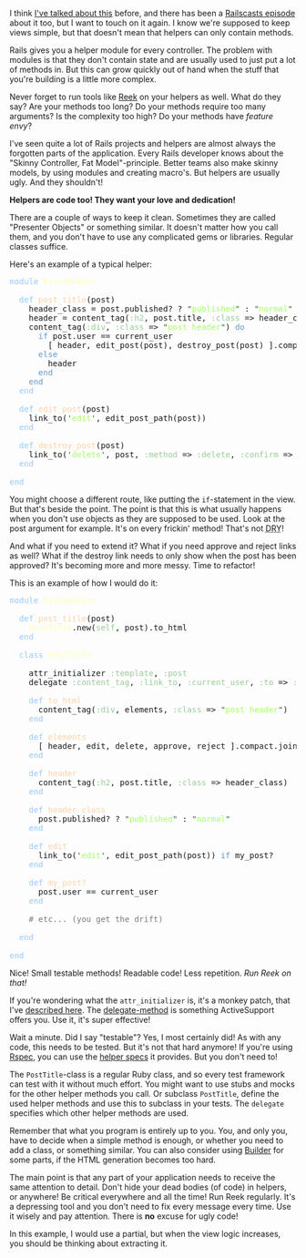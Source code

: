 I think [I've talked about this](/bringing-objects-to-views/) before, and there has been a [Railscasts episode](http://railscasts.com/episodes/101-refactoring-out-helper-object) about it too, but I want to touch on it again. I know we're supposed to keep views simple, but that doesn't mean that helpers can only contain methods.

Rails gives you a helper module for every controller. The problem with modules is that they don't contain state and are usually used to just put a lot of methods in. But this can grow quickly out of hand when the stuff that you're building is a little more complex.

Never forget to run tools like [Reek](http://wiki.github.com/kevinrutherford/reek/) on your helpers as well. What do they say? Are your methods too long? Do your methods require too many arguments? Is the complexity too high? Do your methods have *feature envy*?

I've seen quite a lot of Rails projects and helpers are almost always the forgotten parts of the application. Every Rails developer knows about the "Skinny Controller, Fat Model"-principle. Better teams also make skinny models, by using modules and creating macro's. But helpers are usually ugly. And they shouldn't!

**Helpers are code too! They want your love and dedication!**

There are a couple of ways to keep it clean. Sometimes they are called "Presenter Objects" or something similar. It doesn't matter how you call them, and you don't have to use any complicated gems or libraries. Regular classes suffice.

Here's an example of a typical helper:

<pre class="ir_black"><font color="#96cbfe">module</font>&nbsp;<font color="#ffffb6">PostsHelper</font>

&nbsp;&nbsp;<font color="#96cbfe">def</font>&nbsp;<font color="#ffd2a7">post_title</font>(post)
&nbsp;&nbsp;&nbsp;&nbsp;header_class = post.published? ? <font color="#336633">&quot;</font><font color="#a8ff60">published</font><font color="#336633">&quot;</font>&nbsp;: <font color="#336633">&quot;</font><font color="#a8ff60">normal</font><font color="#336633">&quot;</font>
&nbsp;&nbsp;&nbsp;&nbsp;header = content_tag(<font color="#99cc99">:h2</font>, post.title, <font color="#99cc99">:class</font>&nbsp;=&gt; header_class)
&nbsp;&nbsp;&nbsp;&nbsp;content_tag(<font color="#99cc99">:div</font>, <font color="#99cc99">:class</font>&nbsp;=&gt; <font color="#336633">&quot;</font><font color="#a8ff60">post header</font><font color="#336633">&quot;</font>) <font color="#6699cc">do</font>
&nbsp;&nbsp;&nbsp;&nbsp;&nbsp;&nbsp;<font color="#6699cc">if</font>&nbsp;post.user == current_user
&nbsp;&nbsp;&nbsp;&nbsp;&nbsp;&nbsp;&nbsp;&nbsp;[&nbsp;header, edit_post(post), destroy_post(post) ].compact.join(<font color="#336633">'</font><font color="#a8ff60">&nbsp;</font><font color="#336633">'</font>)
&nbsp;&nbsp;&nbsp;&nbsp;&nbsp;&nbsp;<font color="#6699cc">else</font>
&nbsp;&nbsp;&nbsp;&nbsp;&nbsp;&nbsp;&nbsp;&nbsp;header
&nbsp;&nbsp;&nbsp;&nbsp;&nbsp;&nbsp;<font color="#6699cc">end</font>
&nbsp;&nbsp;&nbsp;&nbsp;<font color="#6699cc">end</font>
&nbsp;&nbsp;<font color="#96cbfe">end</font>

&nbsp;&nbsp;<font color="#96cbfe">def</font>&nbsp;<font color="#ffd2a7">edit_post</font>(post)
&nbsp;&nbsp;&nbsp;&nbsp;link_to(<font color="#336633">'</font><font color="#a8ff60">edit</font><font color="#336633">'</font>, edit_post_path(post))
&nbsp;&nbsp;<font color="#96cbfe">end</font>

&nbsp;&nbsp;<font color="#96cbfe">def</font>&nbsp;<font color="#ffd2a7">destroy_post</font>(post)
&nbsp;&nbsp;&nbsp;&nbsp;link_to(<font color="#336633">'</font><font color="#a8ff60">delete</font><font color="#336633">'</font>, post, <font color="#99cc99">:method</font>&nbsp;=&gt; <font color="#99cc99">:delete</font>, <font color="#99cc99">:confirm</font>&nbsp;=&gt; <font color="#336633">&quot;</font><font color="#a8ff60">are you sure?</font><font color="#336633">&quot;</font>)
&nbsp;&nbsp;<font color="#96cbfe">end</font>

<font color="#96cbfe">end</font></pre>

You might choose a different route, like putting the `if`-statement in the view. But that's beside the point. The point is that this is what usually happens when you don't use objects as they are supposed to be used. Look at the post argument for example. It's on every frickin' method! That's not <abbr title="Don't Repeat Yourself">DRY</abbr>!

And what if you need to extend it? What if you need approve and reject links as well? What if the destroy link needs to only show when the post has been approved? It's becoming more and more messy. Time to refactor!

This is an example of how I would do it:

<pre class="ir_black"><font color="#96cbfe">module</font>&nbsp;<font color="#ffffb6">PostsHelper</font>

&nbsp;&nbsp;<font color="#96cbfe">def</font>&nbsp;<font color="#ffd2a7">post_title</font>(post)
&nbsp;&nbsp;&nbsp;&nbsp;<font color="#ffffb6">PostTitle</font>.new(<font color="#99cc99">self</font>, post).to_html
&nbsp;&nbsp;<font color="#96cbfe">end</font>

&nbsp;&nbsp;<font color="#96cbfe">class</font>&nbsp;<font color="#ffffb6">PostTitle</font>

&nbsp;&nbsp;&nbsp;&nbsp;attr_initializer <font color="#99cc99">:template</font>, <font color="#99cc99">:post</font>
&nbsp;&nbsp;&nbsp;&nbsp;delegate <font color="#99cc99">:content_tag</font>, <font color="#99cc99">:link_to</font>, <font color="#99cc99">:current_user</font>, <font color="#99cc99">:to</font>&nbsp;=&gt; <font color="#99cc99">:template</font>

&nbsp;&nbsp;&nbsp;&nbsp;<font color="#96cbfe">def</font>&nbsp;<font color="#ffd2a7">to_html</font>
&nbsp;&nbsp;&nbsp;&nbsp;&nbsp;&nbsp;content_tag(<font color="#99cc99">:div</font>, elements, <font color="#99cc99">:class</font>&nbsp;=&gt; <font color="#336633">&quot;</font><font color="#a8ff60">post header</font><font color="#336633">&quot;</font>)
&nbsp;&nbsp;&nbsp;&nbsp;<font color="#96cbfe">end</font>

&nbsp;&nbsp;&nbsp;&nbsp;<font color="#96cbfe">def</font>&nbsp;<font color="#ffd2a7">elements</font>
&nbsp;&nbsp;&nbsp;&nbsp;&nbsp;&nbsp;[&nbsp;header, edit, delete, approve, reject ].compact.join(<font color="#336633">'</font><font color="#a8ff60">&nbsp;</font><font color="#336633">'</font>)
&nbsp;&nbsp;&nbsp;&nbsp;<font color="#96cbfe">end</font>

&nbsp;&nbsp;&nbsp;&nbsp;<font color="#96cbfe">def</font>&nbsp;<font color="#ffd2a7">header</font>
&nbsp;&nbsp;&nbsp;&nbsp;&nbsp;&nbsp;content_tag(<font color="#99cc99">:h2</font>, post.title, <font color="#99cc99">:class</font>&nbsp;=&gt; header_class)
&nbsp;&nbsp;&nbsp;&nbsp;<font color="#96cbfe">end</font>

&nbsp;&nbsp;&nbsp;&nbsp;<font color="#96cbfe">def</font>&nbsp;<font color="#ffd2a7">header_class</font>
&nbsp;&nbsp;&nbsp;&nbsp;&nbsp;&nbsp;post.published? ? <font color="#336633">&quot;</font><font color="#a8ff60">published</font><font color="#336633">&quot;</font>&nbsp;: <font color="#336633">&quot;</font><font color="#a8ff60">normal</font><font color="#336633">&quot;</font>
&nbsp;&nbsp;&nbsp;&nbsp;<font color="#96cbfe">end</font>

&nbsp;&nbsp;&nbsp;&nbsp;<font color="#96cbfe">def</font>&nbsp;<font color="#ffd2a7">edit</font>
&nbsp;&nbsp;&nbsp;&nbsp;&nbsp;&nbsp;link_to(<font color="#336633">'</font><font color="#a8ff60">edit</font><font color="#336633">'</font>, edit_post_path(post)) <font color="#6699cc">if</font>&nbsp;my_post?
&nbsp;&nbsp;&nbsp;&nbsp;<font color="#96cbfe">end</font>

&nbsp;&nbsp;&nbsp;&nbsp;<font color="#96cbfe">def</font>&nbsp;<font color="#ffd2a7">my_post?</font>
&nbsp;&nbsp;&nbsp;&nbsp;&nbsp;&nbsp;post.user == current_user
&nbsp;&nbsp;&nbsp;&nbsp;<font color="#96cbfe">end</font>

&nbsp;&nbsp;&nbsp;&nbsp;<font color="#7c7c7c"># etc... (you get the drift)</font>

&nbsp;&nbsp;<font color="#96cbfe">end</font>

<font color="#96cbfe">end</font></pre>

Nice! Small testable methods! Readable code! Less repetition. *Run Reek on that!*

If you're wondering what the `attr_initializer` is, it's a monkey patch, that I've [described here](/monkey-patch-of-the-month-attr_initializer/). The [delegate-method](http://apidock.com/rails/Module/delegate) is something ActiveSupport offers you. Use it, it's super effective!

Wait a minute. Did I say "testable"? Yes, I most certainly did! As with any code, this needs to be tested. But it's not that hard anymore! If you're using [Rspec](http://rspec.info), you can use the [helper specs](http://rspec.info/rails/writing/helpers.html) it provides. But you don't need to!

The `PostTitle`-class is a regular Ruby class, and so every test framework can test with it without much effort. You might want to use stubs and mocks for the other helper methods you call. Or subclass `PostTitle`, define the used helper methods and use this to subclass in your tests. The `delegate` specifies which other helper methods are used.

Remember that what you program is entirely up to you. You, and only you, have to decide when a simple method is enough, or whether you need to add a class, or something similar. You can also consider using [Builder](http://builder.rubyforge.org/) for some parts, if the HTML generation becomes too hard.

The main point is that any part of your application needs to receive the same attention to detail. Don't hide your dead bodies (of code) in helpers, or anywhere! Be critical everywhere and all the time! Run Reek regularly. It's a depressing tool and you don't need to fix every message every time. Use it wisely and pay attention. There is **no** excuse for ugly code!

In this example, I would use a partial, but when the view logic increases, you should be thinking about extracting it.
